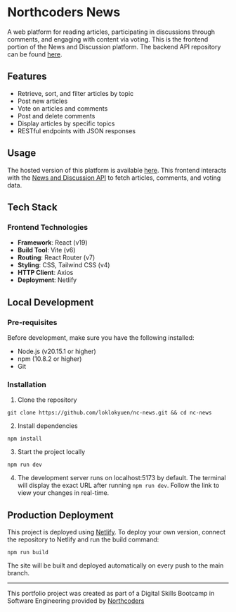 # Northcoders News

A web platform for reading articles, participating in discussions through comments, and engaging with content via voting. This is the frontend portion of the News and Discussion platform. The backend API repository can be found [here](https://github.com/loklokyuen/news-website-project).

## Features
- Retrieve, sort, and filter articles by topic
- Post new articles
- Vote on articles and comments
- Post and delete comments
- Display articles by specific topics
- RESTful endpoints with JSON responses

## Usage

The hosted version of this platform is available [here](https://news-and-discussion.netlify.app/articles). This frontend interacts with the [News and Discussion API](https://github.com/loklokyuen/news-website-project) to fetch articles, comments, and voting data.

## Tech Stack
### Frontend Technologies
- **Framework**: React (v19)
- **Build Tool**: Vite (v6)
- **Routing**: React Router (v7)
- **Styling**: CSS, Tailwind CSS (v4)
- **HTTP Client**: Axios
- **Deployment**: Netlify

## Local Development

### Pre-requisites
Before development, make sure you have the following installed:
- Node.js (v20.15.1 or higher)
- npm (10.8.2 or higher)
- Git

### Installation

1. Clone the repository
```
git clone https://github.com/loklokyuen/nc-news.git && cd nc-news
```
2. Install dependencies
```
npm install
```
3. Start the project locally
```
npm run dev
```
4. The development server runs on localhost:5173 by default. The terminal will display the exact URL after running `npm run dev`. Follow the link to view your changes in real-time.

## Production Deployment
This project is deployed using [Netlify](https://www.netlify.com/). To deploy your own version, connect the repository to Netlify and run the build command:
```
npm run build
```
The site will be built and deployed automatically on every push to the main branch.

--- 

This portfolio project was created as part of a Digital Skills Bootcamp in Software Engineering provided by [Northcoders](https://northcoders.com/)
